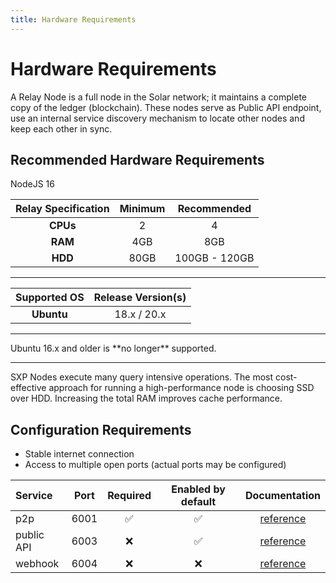 ```yaml
---
title: Hardware Requirements
---
```


# Hardware Requirements

A Relay Node is a full node in the Solar network; it maintains a complete copy of the ledger (blockchain). These nodes serve as Public API endpoint, use an internal service discovery mechanism to locate other nodes and keep each other in sync.

## Recommended Hardware Requirements

NodeJS 16

| Relay Specification | Minimum | Recommended   |
| :-----------------: | :-----: | :-----------: |
| **CPUs**            | 2       | 4             |
| **RAM**             | 4GB     | 8GB           |
| **HDD**             | 80GB    | 100GB - 120GB |

---

| Supported OS | Release Version(s) |
| :----------: | :----------------: |
| **Ubuntu**   | 18.x / 20.x        |

---

<x-alert type="warning">
Ubuntu 16.x and older is **no longer** supported.
</x-alert>

---

SXP Nodes execute many query intensive operations. The most cost-effective approach for running a high-performance node is choosing SSD over HDD. Increasing the total RAM improves cache performance.

## Configuration Requirements

* Stable internet connection
* Access to multiple open ports (actual ports may be configured)

| Service    | Port | Required | Enabled by default |                           Documentation                           |
| :--------- | :--: | :------: | :----------------: | :---------------------------------------------------------------: |
| p2p        | 6001 |     ✅    |          ✅         |     [reference](https://docs.solar.org/core/installation/variables#corep2pport)    |
| public API | 6003 |     ❌    |          ✅         |    [reference](https://docs.solar.org/exchanges/public-api-guide)   |
| webhook    | 6004 |     ❌    |          ❌         | [reference](https://docs.solar.org/api/webhook-api/getting-started) |
